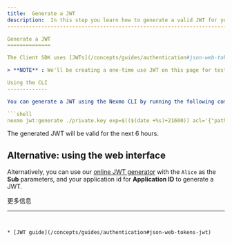 ```yaml
---
title:  Generate a JWT
description:  In this step you learn how to generate a valid JWT for your Client SDK Application.
--------------------------------------------------------------------------------------------------------------------------

Generate a JWT
==============

The Client SDK uses [JWTs](/concepts/guides/authentication#json-web-tokens-jwt) for authentication. The JWT identifies the user name, the associated application ID and the permissions granted to the user. It is signed using your private key to prove that it is a valid token.

> **NOTE** : We'll be creating a one-time use JWT on this page for testing. In production apps, your server should expose an endpoint that generates a JWT for each client request.

Using the CLI
-------------

You can generate a JWT using the Nexmo CLI by running the following command but remember to replace the `APP_ID` variable with your own value:

```shell
nexmo jwt:generate ./private.key exp=$(($(date +%s)+21600)) acl='{"paths":{"/*/users/**":{},"/*/conversations/**":{},"/*/sessions/**":{},"/*/devices/**":{},"/*/image/**":{},"/*/media/**":{},"/*/applications/**":{},"/*/push/**":{},"/*/knocking/**":{}}}' sub=Alice application_id=APP_ID
```

The generated JWT will be valid for the next 6 hours.

Alternative: using the web interface
------------------------------------

Alternatively, you can use our [online JWT generator](/jwt) with the `Alice` as the **Sub** parameters, and your application id for **Application ID** to generate a JWT.

更多信息

---
```


* [JWT guide](/concepts/guides/authentication#json-web-tokens-jwt)

